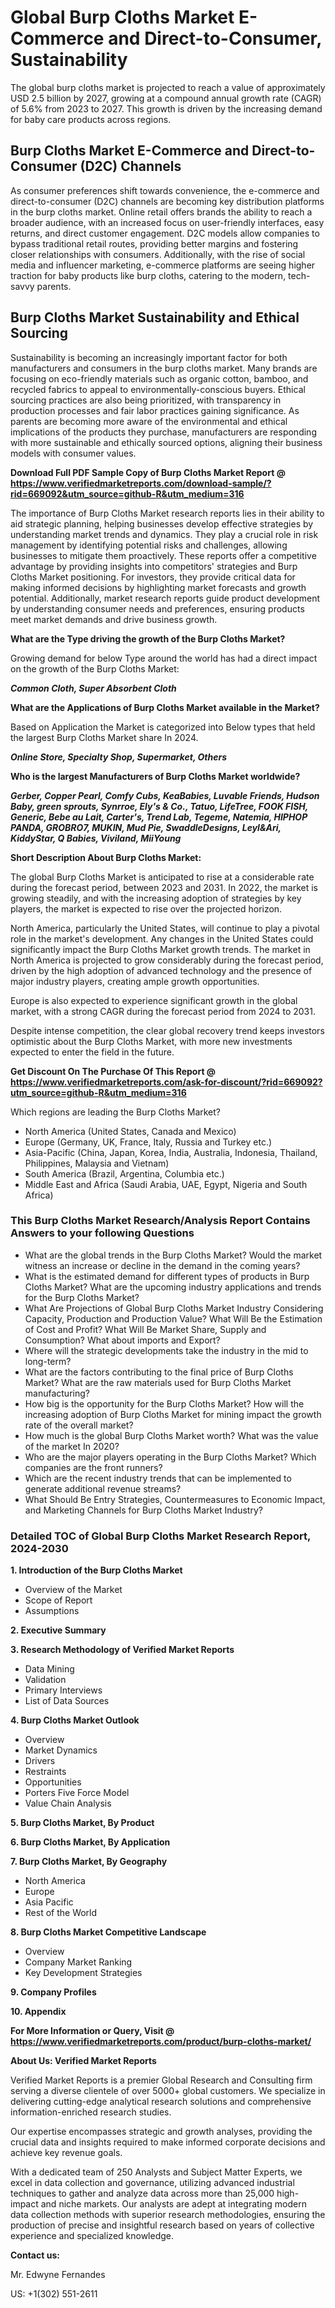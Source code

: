 <h1>Global Burp Cloths Market E-Commerce and Direct-to-Consumer, Sustainability</h1><p class=""><p>The global burp cloths market is projected to reach a value of approximately USD 2.5 billion by 2027, growing at a compound annual growth rate (CAGR) of 5.6% from 2023 to 2027. This growth is driven by the increasing demand for baby care products across regions.</p><h2>Burp Cloths Market E-Commerce and Direct-to-Consumer (D2C) Channels</h2><p>As consumer preferences shift towards convenience, the e-commerce and direct-to-consumer (D2C) channels are becoming key distribution platforms in the burp cloths market. Online retail offers brands the ability to reach a broader audience, with an increased focus on user-friendly interfaces, easy returns, and direct customer engagement. D2C models allow companies to bypass traditional retail routes, providing better margins and fostering closer relationships with consumers. Additionally, with the rise of social media and influencer marketing, e-commerce platforms are seeing higher traction for baby products like burp cloths, catering to the modern, tech-savvy parents.</p><h2>Burp Cloths Market Sustainability and Ethical Sourcing</h2><p>Sustainability is becoming an increasingly important factor for both manufacturers and consumers in the burp cloths market. Many brands are focusing on eco-friendly materials such as organic cotton, bamboo, and recycled fabrics to appeal to environmentally-conscious buyers. Ethical sourcing practices are also being prioritized, with transparency in production processes and fair labor practices gaining significance. As parents are becoming more aware of the environmental and ethical implications of the products they purchase, manufacturers are responding with more sustainable and ethically sourced options, aligning their business models with consumer values.</p></p><p class=""><strong>Download Full PDF Sample Copy of Burp Cloths Market Report @ <a href="https://www.verifiedmarketreports.com/download-sample/?rid=669092&utm_source=github-R&utm_medium=316" target="_blank">https://www.verifiedmarketreports.com/download-sample/?rid=669092&utm_source=github-R&utm_medium=316</a></strong></p><p>The importance of&nbsp;Burp Cloths Market research reports lies in their ability to aid strategic planning, helping businesses develop effective strategies by understanding market trends and dynamics. They play a crucial role in risk management by identifying potential risks and challenges, allowing businesses to mitigate them proactively. These reports offer a competitive advantage by providing insights into competitors' strategies and Burp Cloths Market positioning. For investors, they provide critical data for making informed decisions by highlighting market forecasts and growth potential. Additionally, market research reports guide product development by understanding consumer needs and preferences, ensuring products meet market demands and drive business growth.</p><p><strong>What are the&nbsp;Type driving the growth of the Burp Cloths Market?</strong></p><p id="" class="">Growing demand for below Type around the world has had a direct impact on the growth of the Burp Cloths Market:</p><p class=""><em><strong>Common Cloth, Super Absorbent Cloth</strong></em></p><p class=""><strong>What are the&nbsp;Applications&nbsp;of Burp Cloths Market available in the Market?</strong></p><p id="" class="">Based on Application the Market is categorized into Below types that held the largest Burp Cloths Market share In 2024.</p><p class=""><em><strong>Online Store, Specialty Shop, Supermarket, Others</strong></em></p><p class=""><strong>Who is the largest Manufacturers of Burp Cloths Market worldwide?</strong></p><p><em><strong>Gerber, Copper Pearl, Comfy Cubs, KeaBabies, Luvable Friends, Hudson Baby, green sprouts, Synrroe, Ely's & Co., Tatuo, LifeTree, FOOK FISH, Generic, Bebe au Lait, Carter's, Trend Lab, Tegeme, Natemia, HIPHOP PANDA, GROBRO7, MUKIN, Mud Pie, SwaddleDesigns, Leyl&Ari, KiddyStar, Q Babies, Viviland, MiiYoung</strong></em></p><p id="" class=""><strong>Short Description About Burp Cloths Market:</strong></p><p>The global Burp Cloths Market is anticipated to rise at a considerable rate during the forecast period, between 2023 and 2031. In 2022, the market is growing steadily, and with the increasing adoption of strategies by key players, the market is expected to rise over the projected horizon.</p><p>North America, particularly the United States, will continue to play a pivotal role in the market's development. Any changes in the United States could significantly impact the Burp Cloths Market growth trends. The market in North America is projected to grow considerably during the forecast period, driven by the high adoption of advanced technology and the presence of major industry players, creating ample growth opportunities.</p><p>Europe is also expected to experience significant growth in the global market, with a strong CAGR during the forecast period from 2024 to 2031.</p><p>Despite intense competition, the clear global recovery trend keeps investors optimistic about the Burp Cloths Market, with more new investments expected to enter the field in the future.</p><p id="" class=""><strong>Get Discount On The Purchase Of This Report @ <a href="https://www.verifiedmarketreports.com/ask-for-discount/?rid=669092?utm_source=github-R&utm_medium=316" target="_blank">https://www.verifiedmarketreports.com/ask-for-discount/?rid=669092?utm_source=github-R&utm_medium=316</a></strong></p><p class="">Which regions are leading the Burp Cloths Market?</p><ul><li>North America (United States, Canada and Mexico)</li><li>Europe (Germany, UK, France, Italy, Russia and Turkey etc.)</li><li>Asia-Pacific (China, Japan, Korea, India, Australia, Indonesia, Thailand, Philippines, Malaysia and Vietnam)</li><li>South America (Brazil, Argentina, Columbia etc.)</li><li>Middle East and Africa (Saudi Arabia, UAE, Egypt, Nigeria and South Africa)</li></ul><h3 id="" class="">This Burp Cloths Market Research/Analysis Report Contains Answers to your following Questions</h3><ul><li>What are the global trends in the Burp Cloths Market? Would the market witness an increase or decline in the demand in the coming years?</li><li>What is the estimated demand for different types of products in Burp Cloths Market? What are the upcoming industry applications and trends for the Burp Cloths Market?</li><li>What Are Projections of Global Burp Cloths Market Industry Considering Capacity, Production and Production Value? What Will Be the Estimation of Cost and Profit? What Will Be Market Share, Supply and Consumption? What about imports and Export?</li><li>Where will the strategic developments take the industry in the mid to long-term?</li><li>What are the factors contributing to the final price of Burp Cloths Market? What are the raw materials used for Burp Cloths Market manufacturing?</li><li>How big is the opportunity for the Burp Cloths Market? How will the increasing adoption of Burp Cloths Market for mining impact the growth rate of the overall market?</li><li>How much is the global Burp Cloths Market worth? What was the value of the market In 2020?</li><li>Who are the major players operating in the Burp Cloths Market? Which companies are the front runners?</li><li>Which are the recent industry trends that can be implemented to generate additional revenue streams?</li><li>What Should Be Entry Strategies, Countermeasures to Economic Impact, and Marketing Channels for Burp Cloths Market Industry?</li></ul><h3 id="" class="">Detailed TOC of Global Burp Cloths Market Research Report, 2024-2030</h3><p id="" class=""><strong>1. Introduction of the Burp Cloths Market</strong></p><ul><li>Overview of the Market</li><li>Scope of Report</li><li>Assumptions</li></ul><p id="" class=""><strong>2. Executive Summary</strong></p><p id="" class=""><strong>3. Research Methodology of Verified Market Reports</strong></p><ul><li>Data Mining</li><li>Validation</li><li>Primary Interviews</li><li>List of Data Sources</li></ul><p id="" class=""><strong>4. Burp Cloths Market Outlook</strong></p><ul><li>Overview</li><li>Market Dynamics</li><li>Drivers</li><li>Restraints</li><li>Opportunities</li><li>Porters Five Force Model</li><li>Value Chain Analysis</li></ul><p id="" class=""><strong>5. Burp Cloths Market, By Product</strong></p><p id="" class=""><strong>6. Burp Cloths Market, By Application</strong></p><p id="" class=""><strong>7. Burp Cloths Market, By Geography</strong></p><ul><li>North America</li><li>Europe</li><li>Asia Pacific</li><li>Rest of the World</li></ul><p id="" class=""><strong>8. Burp Cloths Market Competitive Landscape</strong></p><ul><li>Overview</li><li>Company Market Ranking</li><li>Key Development Strategies</li></ul><p id="" class=""><strong>9. Company Profiles</strong></p><p id="" class=""><strong>10. Appendix</strong></p><p id="" class=""><strong>For More Information or Query, Visit @ <a href="https://www.verifiedmarketreports.com/product/burp-cloths-market/" target="_blank">https://www.verifiedmarketreports.com/product/burp-cloths-market/</a></strong></p><p id="" class=""><strong>About Us: Verified Market Reports</strong></p><p id="" class="">Verified Market Reports is a premier Global Research and Consulting firm serving a diverse clientele of over 5000+ global customers. We specialize in delivering cutting-edge analytical research solutions and comprehensive information-enriched research studies.</p><p id="" class="">Our expertise encompasses strategic and growth analyses, providing the crucial data and insights required to make informed corporate decisions and achieve key revenue goals.</p><p id="" class="">With a dedicated team of 250 Analysts and Subject Matter Experts, we excel in data collection and governance, utilizing advanced industrial techniques to gather and analyze data across more than 25,000 high-impact and niche markets. Our analysts are adept at integrating modern data collection methods with superior research methodologies, ensuring the production of precise and insightful research based on years of collective experience and specialized knowledge.</p><p id="" class=""><strong>Contact us:</strong></p><p id="" class="">Mr. Edwyne Fernandes</p><p id="" class="">US: +1(302) 551-2611</p>